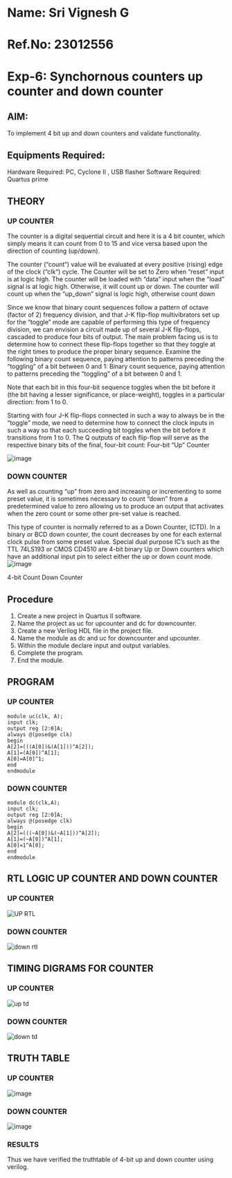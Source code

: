 # Name: Sri Vignesh G
# Ref.No: 23012556 

# Exp-6: Synchornous counters up counter and down counter 
## AIM: 
To implement 4 bit up and down counters and validate functionality.
## Equipments Required:
Hardware Required: PC, Cyclone II , USB flasher
Software Required: Quartus prime
## THEORY 

### UP COUNTER 
The counter is a digital sequential circuit and here it is a 4 bit counter, which simply means it can count from 0 to 15 and vice versa based upon the direction of counting (up/down). 

The counter (“count“) value will be evaluated at every positive (rising) edge of the clock (“clk“) cycle.
The Counter will be set to Zero when “reset” input is at logic high.
The counter will be loaded with “data” input when the “load” signal is at logic high. Otherwise, it will count up or down.
The counter will count up when the “up_down” signal is logic high, otherwise count down

Since we know that binary count sequences follow a pattern of octave (factor of 2) frequency division, and that J-K flip-flop multivibrators set up for the “toggle” mode are capable of performing this type of frequency division, we can envision a circuit made up of several J-K flip-flops, cascaded to produce four bits of output.
The main problem facing us is to determine how to connect these flip-flops together so that they toggle at the right times to produce the proper binary sequence.
Examine the following binary count sequence, paying attention to patterns preceding the “toggling” of a bit between 0 and 1:
Binary count sequence, paying attention to patterns preceding the “toggling” of a bit between 0 and 1.

Note that each bit in this four-bit sequence toggles when the bit before it (the bit having a lesser significance, or place-weight), toggles in a particular direction: from 1 to 0.

Starting with four J-K flip-flops connected in such a way to always be in the “toggle” mode, we need to determine how to connect the clock inputs in such a way so that each succeeding bit toggles when the bit before it transitions from 1 to 0.
The Q outputs of each flip-flop will serve as the respective binary bits of the final, four-bit count:
Four-bit “Up” Counter

![image](https://user-images.githubusercontent.com/36288975/169644758-b2f4339d-9532-40c5-af40-8f4f8c942e2c.png)

### DOWN COUNTER 

As well as counting “up” from zero and increasing or incrementing to some preset value, it is sometimes necessary to count “down” from a predetermined value to zero allowing us to produce an output that activates when the zero count or some other pre-set value is reached.

This type of counter is normally referred to as a Down Counter, (CTD). In a binary or BCD down counter, the count decreases by one for each external clock pulse from some preset value. Special dual purpose IC’s such as the TTL 74LS193 or CMOS CD4510 are 4-bit binary Up or Down counters which have an additional input pin to select either the up or down count mode.
![image](https://user-images.githubusercontent.com/36288975/169644844-1a14e123-7228-4ed8-81a9-eb937dff4ac8.png)


4-bit Count Down Counter

## Procedure
1. Create a new project in Quartus II software.
2. Name the project as uc for upcounter and dc for downcounter.
3. Create a new Verilog HDL file in the project file.
4. Name the module as dc and uc for downcounter and upcounter.
5. Within the module declare input and output variables.
6. Complete the program.
7. End the module.

## PROGRAM 
### UP COUNTER
```
module uc(clk, A);
input clk;
output reg [2:0]A;
always @(posedge clk)
begin
A[2]=(((A[0])&(A[1]))^A[2]);
A[1]=(A[0])^A[1];
A[0]=A[0]^1;
end
endmodule
```
### DOWN COUNTER
```
module dc(clk,A);
input clk;
output reg [2:0]A;
always @(posedge clk)
begin
A[2]=(((~A[0])&(~A[1]))^A[2]);
A[1]=(~A[0])^A[1];
A[0]=1^A[0];
end
endmodule
```

## RTL LOGIC UP COUNTER AND DOWN COUNTER  
### UP COUNTER
![UP RTL](https://github.com/SriVignesh-G/Exp-6-Synchornous-counters-/assets/147576510/c10dcafc-09a7-48d8-9812-fc4f21cb1c10)
### DOWN COUNTER
![down rtl](https://github.com/SriVignesh-G/Exp-6-Synchornous-counters-/assets/147576510/0c1de3df-898d-4615-a517-1c60c5447608)

## TIMING DIGRAMS FOR COUNTER  
### UP COUNTER
![up td](https://github.com/SriVignesh-G/Exp-6-Synchornous-counters-/assets/147576510/e0283351-7f9e-4129-b05a-316b2b059235)
### DOWN COUNTER
![down td](https://github.com/SriVignesh-G/Exp-6-Synchornous-counters-/assets/147576510/d4a1ac80-4851-44de-8ccf-1bc43504a2a2)

## TRUTH TABLE
### UP COUNTER
![image](https://github.com/SriVignesh-G/Exp-6-Synchornous-counters-/assets/147576510/2f77f8ca-4443-4c8e-9f69-680184ad8ac5)

### DOWN COUNTER
![image](https://github.com/SriVignesh-G/Exp-6-Synchornous-counters-/assets/147576510/2e31460a-f88f-4a40-b90d-f01aa07c62f8)


### RESULTS 
Thus we have verified the truthtable of 4-bit up and down counter using verilog.
